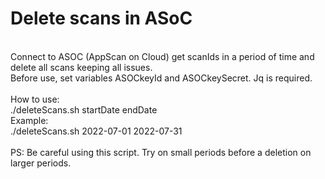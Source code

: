 # Delete scans in ASoC
<br>
Connect to ASOC (AppScan on Cloud) get scanIds in a period of time and delete all scans keeping all issues.<br>
Before use, set variables ASOCkeyId and ASOCkeySecret. Jq is required.<br> 
<br>
How to use:<br>
./deleteScans.sh startDate endDate<br>
Example:<br>
./deleteScans.sh 2022-07-01 2022-07-31<br>
<br>
PS: Be careful using this script. Try on small periods before a deletion on larger periods.
